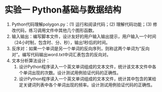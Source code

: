 # 实验一 Python基础与数据结构

1. Python代码理解polygon.py：(1) 运行和阅读代码；(2) 理解代码功能；(3) 修改代码，练习调用文件中其他几个图形函数。
2. 输入输出：编写脚本文件，设计友好的用户输入输出提示，用户输入一个时间（24小时制，包含时、分、秒），输出1秒后的时间。
3. 反序对：如果一个单词是另一个单词的反向序列，则称这两个单词为“反向对”。编写代码输出word.txt中词汇表包含的反向对。
4. 文本分析算法设计：
   1. 设计Python程序读入一个英文单词组成的文本文件，统计该文本文件中各个单词出现的次数。设计测试用例验证代码的正确性。
   2. 设计Python程序读入一个英文单词组成的文本文件，统计其中包含的某给定关键词列表中各个单词出现的频率。设计测试用例验证代码的正确性。
